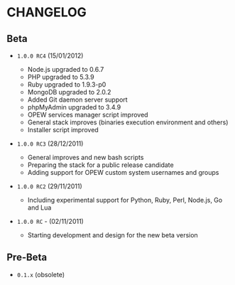 # CHANGELOG

## Beta

* `1.0.0 RC4` (15/01/2012)
  - Node.js upgraded to 0.6.7
  - PHP upgraded to 5.3.9
  - Ruby upgraded to 1.9.3-p0
  - MongoDB upgraded to 2.0.2
  - Added Git daemon server support
  - phpMyAdmin upgraded to 3.4.9
  - OPEW services manager script improved
  - General stack improves (binaries execution environment and others)
  - Installer script improved

* `1.0.0 RC3` (28/12/2011)
  - General improves and new bash scripts
  - Preparing the stack for a public release candidate
  - Adding support for OPEW custom system usernames and groups

* `1.0.0 RC2` (29/11/2011)
  - Including experimental support for Python, Ruby, Perl, Node.js, Go and Lua

* `1.0.0 RC` - (02/11/2011)
  - Starting development and design for the new beta version

## Pre-Beta 

* `0.1.x` (obsolete)



